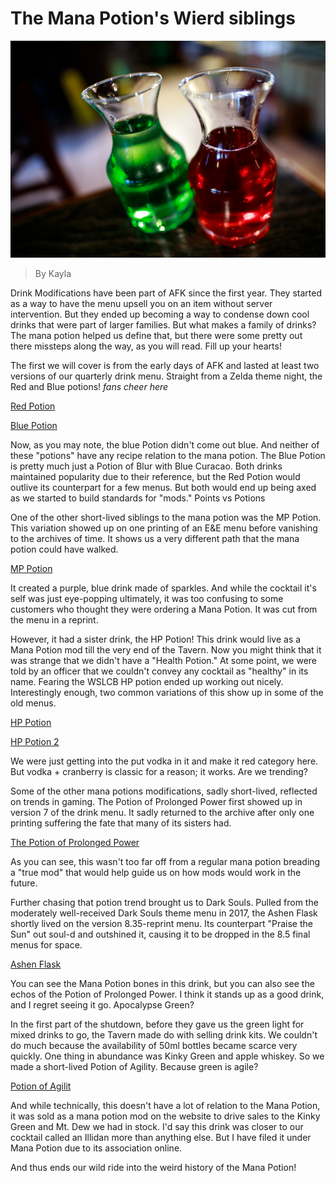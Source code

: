 # The Mana Potion's Wierd siblings
![Potions Oh my](images/green-and-red-potion.bmp "wacky friends")
> By Kayla

Drink Modifications have been part of AFK since the first year. They started as a way to have the menu upsell you on an item without server intervention. But they ended up becoming a way to condense down cool drinks that were part of larger families. But what makes a family of drinks? The mana potion helped us define that, but there were some pretty out there missteps along the way, as you will read.
Fill up your hearts!

The first we will cover is from the early days of AFK and lasted at least two versions of our quarterly drink menu. Straight from a Zelda theme night, the Red and Blue potions! *fans cheer here*

[Red Potion](https://afktavern.com/drink/508/RedPotion)

[Blue Potion](https://afktavern.com/drink/419/Bluepotion)

Now, as you may note, the blue Potion didn't come out blue. And neither of these "potions" have any recipe relation to the mana potion. The Blue Potion is pretty much just a Potion of Blur with Blue Curacao. Both drinks maintained popularity due to their reference, but the Red Potion would outlive its counterpart for a few menus. But both would end up being axed as we started to build standards for "mods."
Points vs Potions

One of the other short-lived siblings to the mana potion was the MP Potion. This variation showed up on one printing of an E&E menu before vanishing to the archives of time. It shows us a very different path that the mana potion could have walked.

[MP Potion](https://afktavern.com/drink/472/MPPotion)

It created a purple, blue drink made of sparkles. And while the cocktail it's self was just eye-popping ultimately, it was too confusing to some customers who thought they were ordering a Mana Potion. It was cut from the menu in a reprint.

However, it had a sister drink, the HP Potion! This drink would live as a Mana Potion mod till the very end of the Tavern. Now you might think that it was strange that we didn't have a "Health Potion." At some point, we were told by an officer that we couldn't convey any cocktail as "healthy" in its name. Fearing the WSLCB HP potion ended up working out nicely. Interestingly enough, two common variations of this show up in some of the old menus.

[HP Potion](https://afktavern.com/drink/452/HPPotion1)

[HP Potion 2](https://afktavern.com/drink/453/HPPotion2)

We were just getting into the put vodka in it and make it red category here. But vodka + cranberry is classic for a reason; it works.
Are we trending?

Some of the other mana potions modifications, sadly short-lived, reflected on trends in gaming. The Potion of Prolonged Power first showed up in version 7 of the drink menu. It sadly returned to the archive after only one printing suffering the fate that many of its sisters had.

[The Potion of Prolonged Power](https://afktavern.com/drink/556/ThePotionofProlongedPower)


As you can see, this wasn't too far off from a regular mana potion breading a "true mod" that would help guide us on how mods would work in the future.

Further chasing that potion trend brought us to Dark Souls. Pulled from the moderately well-received Dark Souls theme menu in 2017, the Ashen Flask shortly lived on the version 8.35-reprint menu. Its counterpart "Praise the Sun" out soul-d and outshined it, causing it to be dropped in the 8.5 final menus for space.

[Ashen Flask](https://afktavern.com/drink/408/AshenFlask)

You can see the Mana Potion bones in this drink, but you can also see the echos of the Potion of Prolonged Power. I think it stands up as a good drink, and I regret seeing it go.
Apocalypse Green?

In the first part of the shutdown, before they gave us the green light for mixed drinks to go, the Tavern made do with selling drink kits. We couldn't do much because the availability of 50ml bottles became scarce very quickly. One thing in abundance was Kinky Green and apple whiskey. So we made a short-lived Potion of Agility. Because green is agile?

[Potion of Agilit](https://afktavern.com/drink/498/PotionofAgility)

And while technically, this doesn't have a lot of relation to the Mana Potion, it was sold as a mana potion mod on the website to drive sales to the Kinky Green and Mt. Dew we had in stock. I'd say this drink was closer to our cocktail called an Illidan more than anything else. But I have filed it under Mana Potion due to its association online.

And thus ends our wild ride into the weird history of the Mana Potion!